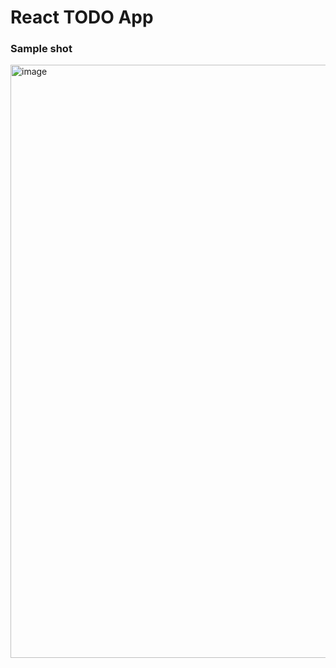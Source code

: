 # React    TODO App
### Sample shot

<img width="949" alt="image" src="https://user-images.githubusercontent.com/80634110/167082079-3632f0ff-53e9-4392-ac1a-75b8b23891b9.png">



